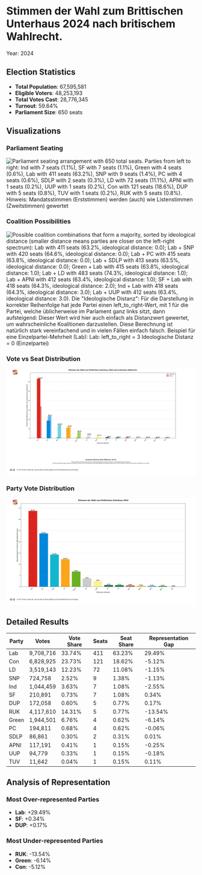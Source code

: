 # Stimmen der Wahl zum Brittischen Unterhaus 2024 nach britischem Wahlrecht.
Year: 2024

## Election Statistics
- **Total Population**: 67,595,581
- **Eligible Voters**: 48,253,193
- **Total Votes Cast**: 28,776,345
- **Turnout**: 59.64%
- **Parliament Size**: 650 seats

## Visualizations
### Parliament Seating
![Parliament seating arrangement with 650 total seats. Parties from left to right: Ind with 7 seats (1.1%), SF with 7 seats (1.1%), Green with 4 seats (0.6%), Lab with 411 seats (63.2%), SNP with 9 seats (1.4%), PC with 4 seats (0.6%), SDLP with 2 seats (0.3%), LD with 72 seats (11.1%), APNI with 1 seats (0.2%), UUP with 1 seats (0.2%), Con with 121 seats (18.6%), DUP with 5 seats (0.8%), TUV with 1 seats (0.2%), RUK with 5 seats (0.8%). Hinweis: Mandatsstimmen (Erststimmen) werden (auch) wie Listenstimmen (Zweitstimmen) gewertet](plots/uk2024_uk_parliament.png)

### Coalition Possibilities
![Possible coalition combinations that form a majority, sorted by ideological distance (smaller distance means parties are closer on the left-right spectrum): Lab with 411 seats (63.2%, ideological distance: 0.0); Lab + SNP with 420 seats (64.6%, ideological distance: 0.0); Lab + PC with 415 seats (63.8%, ideological distance: 0.0); Lab + SDLP with 413 seats (63.5%, ideological distance: 0.0); Green + Lab with 415 seats (63.8%, ideological distance: 1.0); Lab + LD with 483 seats (74.3%, ideological distance: 1.0); Lab + APNI with 412 seats (63.4%, ideological distance: 1.0); SF + Lab with 418 seats (64.3%, ideological distance: 2.0); Ind + Lab with 418 seats (64.3%, ideological distance: 3.0); Lab + UUP with 412 seats (63.4%, ideological distance: 3.0). Die "Ideologische Distanz": Für die Darstellung in korrekter Reihenfolge hat jede Partei einen left_to_right-Wert, mit 1 für die Partei, welche üblicherweise im Parlament ganz links sitzt, dann aufsteigend: Dieser Wert wird hier auch einfach als Distanzwert gewertet, um wahrscheinliche Koalitionen darzustellen. Diese Berechnung ist natürlich stark vereinfachend und in vielen Fällen einfach falsch.  Beispiel für eine Einzelpartei-Mehrheit (Lab): Lab: left_to_right = 3 Ideologische Distanz = 0 (Einzelpartei)](plots/uk2024_uk_coalitions.png)

### Vote vs Seat Distribution
![Bar chart comparing each party's vote percentage (darker bars) with their seat percentage (lighter bars). Parties with significant differences: Lab (33.7% votes vs 63.2% seats, Δ29.5%), Con (23.7% votes vs 18.6% seats, Δ5.1%), RUK (14.3% votes vs 0.8% seats, Δ13.5%), LD (12.2% votes vs 11.1% seats, Δ1.2%), Green (6.8% votes vs 0.6% seats, Δ6.1%), Ind (3.6% votes vs 1.1% seats, Δ2.6%), SNP (2.5% votes vs 1.4% seats, Δ1.1%). Total vote-seat difference: 60.3%. (Mandatsstimmen werden wie Listenstimmen gewertet)](plots/uk2024_uk_vote_seat_distribution.png)

### Party Vote Distribution
![Bar chart showing the percentage of votes received by each party, including parties that did not receive seats. Parties ordered by vote share (descending): Lab: 33.7%, Con: 23.7%, RUK: 14.3%, LD: 12.2%, Green: 6.8%, Ind: 3.6%, SNP: 2.5%, SF: 0.7%, PC: 0.7%, DUP: 0.6%, APNI: 0.4%, UUP: 0.3%, SDLP: 0.3%, TUV: 0.0%. (Mandatsstimmen)](plots/uk2024_uk_vote_distribution.png)

## Detailed Results
| Party | Votes | Vote Share | Seats | Seat Share | Representation Gap |
|-------|--------|------------|-------|------------|-------------------|
| Lab | 9,708,716 | 33.74% | 411 | 63.23% | 29.49% |
| Con | 6,828,925 | 23.73% | 121 | 18.62% | -5.12% |
| LD | 3,519,143 | 12.23% | 72 | 11.08% | -1.15% |
| SNP | 724,758 | 2.52% | 9 | 1.38% | -1.13% |
| Ind | 1,044,459 | 3.63% | 7 | 1.08% | -2.55% |
| SF | 210,891 | 0.73% | 7 | 1.08% | 0.34% |
| DUP | 172,058 | 0.60% | 5 | 0.77% | 0.17% |
| RUK | 4,117,610 | 14.31% | 5 | 0.77% | -13.54% |
| Green | 1,944,501 | 6.76% | 4 | 0.62% | -6.14% |
| PC | 194,811 | 0.68% | 4 | 0.62% | -0.06% |
| SDLP | 86,861 | 0.30% | 2 | 0.31% | 0.01% |
| APNI | 117,191 | 0.41% | 1 | 0.15% | -0.25% |
| UUP | 94,779 | 0.33% | 1 | 0.15% | -0.18% |
| TUV | 11,642 | 0.04% | 1 | 0.15% | 0.11% |

## Analysis of Representation
### Most Over-represented Parties
- **Lab**: +29.49%
- **SF**: +0.34%
- **DUP**: +0.17%

### Most Under-represented Parties
- **RUK**: -13.54%
- **Green**: -6.14%
- **Con**: -5.12%